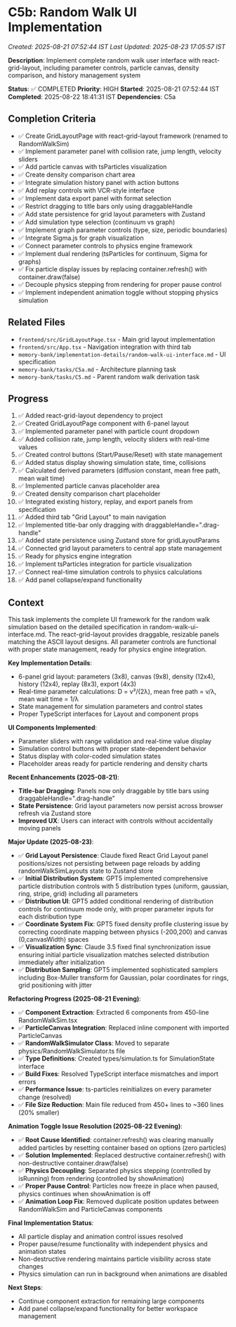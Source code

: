 # C5b: Random Walk UI Implementation

_Created: 2025-08-21 07:52:44 IST_
_Last Updated: 2025-08-23 17:05:57 IST_

**Description**: Implement complete random walk user interface with react-grid-layout, including parameter controls, particle canvas, density comparison, and history management system

**Status**: ✅ COMPLETED
**Priority**: HIGH
**Started**: 2025-08-21 07:52:44 IST
**Completed**: 2025-08-22 18:41:31 IST
**Dependencies**: C5a

## Completion Criteria

- ✅ Create GridLayoutPage with react-grid-layout framework (renamed to RandomWalkSim)
- ✅ Implement parameter panel with collision rate, jump length, velocity sliders
- ✅ Add particle canvas with tsParticles visualization
- ✅ Create density comparison chart area
- ✅ Integrate simulation history panel with action buttons
- ✅ Add replay controls with VCR-style interface
- ✅ Implement data export panel with format selection
- ✅ Restrict dragging to title bars only using draggableHandle
- ✅ Add state persistence for grid layout parameters with Zustand
- ✅ Add simulation type selection (continuum vs graph)
- ✅ Implement graph parameter controls (type, size, periodic boundaries)
- ✅ Integrate Sigma.js for graph visualization
- ✅ Connect parameter controls to physics engine framework
- ✅ Implement dual rendering (tsParticles for continuum, Sigma for graphs)
- ✅ Fix particle display issues by replacing container.refresh() with container.draw(false)
- ✅ Decouple physics stepping from rendering for proper pause control
- ✅ Implement independent animation toggle without stopping physics simulation

## Related Files

- `frontend/src/GridLayoutPage.tsx` - Main grid layout implementation
- `frontend/src/App.tsx` - Navigation integration with third tab
- `memory-bank/implementation-details/random-walk-ui-interface.md` - UI specification
- `memory-bank/tasks/C5a.md` - Architecture planning task
- `memory-bank/tasks/C5.md` - Parent random walk derivation task

## Progress

1. ✅ Added react-grid-layout dependency to project
2. ✅ Created GridLayoutPage component with 6-panel layout
3. ✅ Implemented parameter panel with particle count dropdown
4. ✅ Added collision rate, jump length, velocity sliders with real-time values
5. ✅ Created control buttons (Start/Pause/Reset) with state management
6. ✅ Added status display showing simulation state, time, collisions
7. ✅ Calculated derived parameters (diffusion constant, mean free path, mean wait time)
8. ✅ Implemented particle canvas placeholder area
9. ✅ Created density comparison chart placeholder
10. ✅ Integrated existing history, replay, and export panels from specification
11. ✅ Added third tab "Grid Layout" to main navigation
12. ✅ Implemented title-bar only dragging with draggableHandle=".drag-handle"
13. ✅ Added state persistence using Zustand store for gridLayoutParams
14. ✅ Connected grid layout parameters to central app state management
15. ✅ Ready for physics engine integration
16. ✅ Implement tsParticles integration for particle visualization
17. ✅ Connect real-time simulation controls to physics calculations
18. ✅ Add panel collapse/expand functionality

## Context

This task implements the complete UI framework for the random walk simulation based on the detailed specification in random-walk-ui-interface.md. The react-grid-layout provides draggable, resizable panels matching the ASCII layout designs. All parameter controls are functional with proper state management, ready for physics engine integration.

**Key Implementation Details**:

- 6-panel grid layout: parameters (3x8), canvas (9x8), density (12x4), history (12x4), replay (8x3), export (4x3)
- Real-time parameter calculations: D = v²/(2λ), mean free path = v/λ, mean wait time = 1/λ
- State management for simulation parameters and control states
- Proper TypeScript interfaces for Layout and component props

**UI Components Implemented**:

- Parameter sliders with range validation and real-time value display
- Simulation control buttons with proper state-dependent behavior
- Status display with color-coded simulation states
- Placeholder areas ready for particle rendering and density charts

**Recent Enhancements (2025-08-21)**:

- **Title-bar Dragging**: Panels now only draggable by title bars using draggableHandle=".drag-handle"
- **State Persistence**: Grid layout parameters now persist across browser refresh via Zustand store
- **Improved UX**: Users can interact with controls without accidentally moving panels

**Major Update (2025-08-23)**:

- ✅ **Grid Layout Persistence**: Claude fixed React Grid Layout panel positions/sizes not persisting between page reloads by adding randomWalkSimLayouts state to Zustand store
- ✅ **Initial Distribution System**: GPT5 implemented comprehensive particle distribution controls with 5 distribution types (uniform, gaussian, ring, stripe, grid) including all parameters
- ✅ **Distribution UI**: GPT5 added conditional rendering of distribution controls for continuum mode only, with proper parameter inputs for each distribution type
- ✅ **Coordinate System Fix**: GPT5 fixed density profile clustering issue by correcting coordinate mapping between physics (-200,200) and canvas (0,canvasWidth) spaces
- ✅ **Visualization Sync**: Claude 3.5 fixed final synchronization issue ensuring initial particle visualization matches selected distribution immediately after initialization
- ✅ **Distribution Sampling**: GPT5 implemented sophisticated samplers including Box-Muller transform for Gaussian, polar coordinates for rings, grid positioning with jitter

**Refactoring Progress (2025-08-21 Evening)**:

- ✅ **Component Extraction**: Extracted 6 components from 450-line RandomWalkSim.tsx
- ✅ **ParticleCanvas Integration**: Replaced inline component with imported ParticleCanvas
- ✅ **RandomWalkSimulator Class**: Moved to separate physics/RandomWalkSimulator.ts file
- ✅ **Type Definitions**: Created types/simulation.ts for SimulationState interface
- ✅ **Build Fixes**: Resolved TypeScript interface mismatches and import errors
- ✅ **Performance Issue**: ts-particles reinitializes on every parameter change (resolved)
- ✅ **File Size Reduction**: Main file reduced from 450+ lines to ~360 lines (20% smaller)

**Animation Toggle Issue Resolution (2025-08-22 Evening)**:

- ✅ **Root Cause Identified**: container.refresh() was clearing manually added particles by resetting container based on options (zero particles)
- ✅ **Solution Implemented**: Replaced destructive container.refresh() with non-destructive container.draw(false)
- ✅ **Physics Decoupling**: Separated physics stepping (controlled by isRunning) from rendering (controlled by showAnimation)
- ✅ **Proper Pause Control**: Particles now freeze in place when paused, physics continues when showAnimation is off
- ✅ **Animation Loop Fix**: Removed duplicate position updates between RandomWalkSim and ParticleCanvas components

**Final Implementation Status**:

- All particle display and animation control issues resolved
- Proper pause/resume functionality with independent physics and animation states
- Non-destructive rendering maintains particle visibility across state changes
- Physics simulation can run in background when animations are disabled

**Next Steps**:

- Continue component extraction for remaining large components
- Add panel collapse/expand functionality for better workspace management
